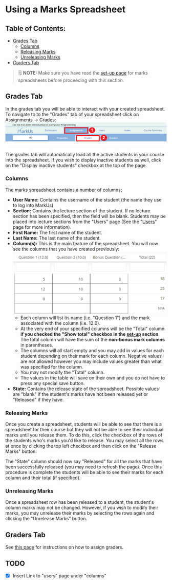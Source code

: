 # Using a Marks Spreadsheet

## Table of Contents:
 - [Grades Tab](#grades-tab)
     - [Columns](#columns)
     - [Releasing Marks](#Releasing-marks)
     - [Unreleasing Marks](#unreleasing-marks)
 - [Graders Tab](#graders-tab)

> :spiral_notepad: **NOTE:** Make sure you have read the [set-up page](Instructor-Guide--Marks-Spreadsheets--Setting-Up.md) for marks spreadsheets before proceeding with this section.

## Grades Tab
In the grades tab you will be able to interact with your created spreadsheet. To navigate to to the "Grades" tab of your spreadsheet click on Assignments -> Grades:
![Grades Tab](images/marks-spreadsheet-grade-tab.png)

The grades tab will automatically load all the active students in your course into the spreadsheet. If you wish to display inactive students as well, click on the "Display inactive students" checkbox at the top of the page.

### Columns
The marks spreadsheet contains a number of columns:

* **User Name:** Contains the username of the student (the name they use to log into MarkUs)
* **Section:** Contains the lecture section of the student. If no lecture section has been specified, then the field will be blank. Students may be placed into lecture sections from the "Users" page (See the "[Users](Instructor-Guide--Users.md)" page for more information).
* **First Name:** The first name of the student.
* **Last Name:** The last name of the student.
* **Column(s):** This is the main feature of the spreadsheet. You will now see the columns that you have created previously:
![Columns In Spreadsheet](images/marks-spreadsheet-table.png)
    * Each column will list its name (i.e. "Question 1") and the mark associated with the column (i.e. 12.0).
    * At the very end of your specified columns will be the "Total" column **if you checked the "Show total" checkbox in the [set-up](Instructor-Guide--Marks-Spreadsheets--Setting-Up.md) section**. The total column will have the sum of the **non-bonus mark columns** in parentheses.
    * The columns will all start empty and you may add in values for each student depending on their mark for each column. Negative values are not allowed however you may include values greater than what was specified for the column.
    * You may not modify the "Total" column.
    * The values in the table will save on their own and you do not have to press any special save button.
* **State:** Contains the release state of the spreadsheet. Possible values are "blank" if the student's marks have not been released yet or "Released" if they have.

### Releasing Marks
Once you create a spreadsheet, students will be able to see that there is a spreadsheet for their course but they will not be able to see their individual marks until you release them. To do this, click the checkbox of the rows of the students who's marks you'd like to release. You may select all the rows at once by clicking the top left checkbox and then click on the "Release Marks" button:

The "State" column should now say "Released" for all the marks that have been successfully released (you may need to refresh the page). Once this procedure is complete the students will be able to see their marks for each column and their total (if specified).

### Unreleasing Marks
Once a spreadsheet row has been released to a student, the student's column marks may not be changed. However, if you wish to modify their marks, you may unrelease their marks by selecting the rows again and clicking the "Unrelease Marks" button.

## Graders Tab

See [this page](Instructor-Guide--Assignments--Assigning-Graders.md) for instructions on how to assign graders.

## TODO
 - [x] Insert Link to "users" page under "columns"
